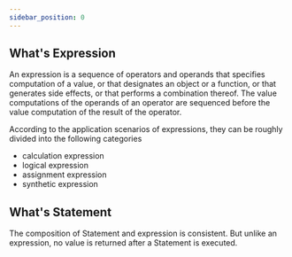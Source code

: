 ```yaml
---
sidebar_position: 0
---
```


## What's Expression

An expression is a sequence of operators and operands that specifies computation of a value,  or that designates an object or a function, or that generates side effects, or that performs a combination thereof. The value computations of the operands of an operator are sequenced before the value computation of the result of the operator.

According to the application scenarios of expressions, they can be roughly divided into the following categories

+ calculation expression
+ logical expression
+ assignment expression
+ synthetic expression

## What's Statement

The composition of Statement and expression is consistent. But unlike an expression, no value is returned after a Statement is executed.